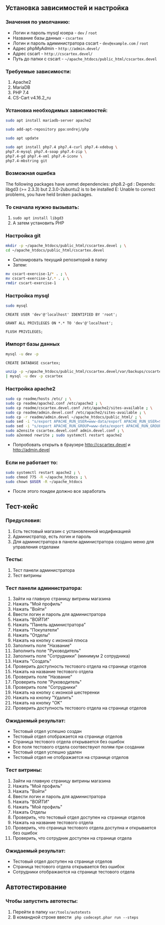 ## Установка зависимостей и настройка

### Значения по умолчанию:
- Логин и пароль mysql юзера - `dev` / `root`
- Название базы данных - `cscartex`
- Логин и пароль адиминистратора cscart - `dev@example.com` / `root`
- Адрес phpMyAdmin - `http://admin.devel/`
- Адрес cscart - `http://cscartex.devel/`
- Путь до папки с cscart - `~/apache_htdocs/public_html/cscartex.devel`

### Требуемые зависимости:
1. Apache2
2. MariaDB
3. PHP 7.4
4. CS-Cart v4.16.2_ru

### Установка необходимых зависимостей:
```sh
sudo apt install mariadb-server apache2
```
```sh
sudo add-apt-repository ppa:ondrej/php
```
```sh
sudo apt update
```
```sh
sudo apt install php7.4 php7.4-curl php7.4-xdebug \
php7.4-mysql php7.4-soap php7.4-zip \
php7.4-gd php7.4-xml php7.4-iconv \
php7.4-mbstring git
```

### Возможная ошибка

The following packages have unmet dependencies:
php8.2-gd : Depends: libgd3 (>= 2.3.3) but 2.3.0-2ubuntu2 is to be installed
E: Unable to correct problems, you have held broken packages.

### То сначала нужно вызывать:

1. `sudo apt install libgd3`
2. А затем установить PHP

### Настройка git
```sh
mkdir -p ~/apache_htdocs/public_html/cscartex.devel ; \
cd ~/apache_htdocs/public_html/cscartex.devel
```
- Склонировать текущий репозиторий в папку
- Затем:

```sh
mv cscart-exercise-1/* . ; \
mv cscart-exercise-1/.* . ; \
rmdir cscart-exercise-1
```

### Настройка mysql
```sh
sudo mysql
```

```mysql
CREATE USER 'dev'@'localhost' IDENTIFIED BY 'root';
```

```mysql
GRANT ALL PRIVILEGES ON *.* TO 'dev'@'localhost';
```

```mysql
FLUSH PRIVILEGES;
```

### Импорт базы данных 
```sh
mysql -u dev -p
```

```mysql
CREATE DATABASE cscartex;
```

```sh
unzip -p ~/apache_htdocs/public_html/cscartex.devel/var/backups/cscartex.sql.zip \
| mysql -u dev -p cscartex
```

### Настройка apache2
```sh
sudo cp readme/hosts /etc/ ; \
sudo cp readme/apache2.conf /etc/apache2 ; \
sudo cp readme/cscartex.devel.conf /etc/apache2/sites-available ; \
sudo cp readme/admin.devel.conf /etc/apache2/sites-available ; \
sudo cp -r readme/admin.devel ~/apache_htdocs/public_html/ ; \
sudo sed -i "s/export APACHE_RUN_USER=www-data/export APACHE_RUN_USER=$USER/g" /etc/apache2/envvars ; \
sudo sed -i "s/export APACHE_RUN_GROUP=www-data/export APACHE_RUN_GROUP=$USER/g" /etc/apache2/envvars ; \
sudo a2ensite cscartex.devel.conf admin.devel.conf ; \
sudo a2enmod rewrite ; sudo systemctl restart apache2
```
- Попробовать открыть в браузере http://cscartex.devel и http://admin.devel

### Если не работает то:
```sh
sudo systemctl restart apache2 ; \
sudo chmod 775 -R ~/apache_htdocs ; \
sudo chown $USER -R ~/apache_htdocs
```
- После этого поидеи должно все заработать

## Тест-кейс

### Предусловия:
1. Есть тестовый магазин с установленной модификацией
2. Администратор, есть логин и пароль
3. Для администратора в панели администратора создано меню для управления отделами

### Тесты:
1. Тест панели администратора
2. Тест витрины

### Тест панели администратора: 
1. Зайти на главную страницу витрины магазина
2. Нажать "Мой профиль"
3. Нажать "Войти"
4. Ввести логин и пароль для администратора
5. Нажать "ВОЙТИ"
6. Нажать "Панель администратора"
7. Нажать "Покупатели"
8. Нажать "Отделы"
9. Нажать на кнопку с иконкой плюса
10. Заполнить поле "Название"
11. Заполнить поле "Руководитель"
12. Заполнить поле "Сотрудники" (минимум 2 сотрудника)
13. Нажать "Создать"
14. Проверить доступность тестового отдела на странице отделов
15. Нажать на название тестового отдела
16. Проверить поле "Название"
17. Проверить поле "Руководитель"
18. Проверить поле "Сотрудники"
19. Нажать на кнопку с иконкой шестеренки
20. Нажать на кнопку "Удалить"
21. Нажать на кнопку "OK"
22. Проверить доступность тестового отдела на странице отделов

### Ожидаемый результат:
- Тестовый отдел успешно создан
- Тестовый отдел отображается на странице отделов
- Страница тестового отдела открывается без ошибок
- Все поля тестового отдела соотвествуют полям при создании
- Тестовый отдел успешно удален
- Тестовый отдел не отображается на странице отделов

### Тест витрины:
1. Зайти на главную страницу витрины магазина
2. Нажать "Мой профиль"
3. Нажать "Войти"
4. Ввести логин и пароль для администратора
5. Нажать "ВОЙТИ"
6. Нажать "Мой профиль"
7. Нажать Отделы
8. Проверить, что тестовый отдел доступен на странице отделов
9. Нажать на название тестового отдела
10. Проверить, что страница тестового отдела доступна и открывается без ошибок
11. Проверить, что сотрудник доступен на странице отдела

### Ожидаемый результат:
- Тестовый отдел доступен на странице отделов
- Страница тестового отдела открывается без ошибок
- Сотрудники отображаются на странице тестового отдела

## Автотестирование
### Чтобы запустить автотесты:
1. Перейти в папку `var/tools/autotests`
2. В командной строке ввести ` php codecept.phar run --steps`
